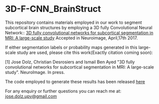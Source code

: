 # 3D-F-CNN_BrainStruct
This repository contains materials employed in our work to segment subcortical brain structures by employing a 3D fully Convolutional Neural Network:: [3D fully convolutional networks for subcortical segmentation in MRI: A large-scale study](http://www.sciencedirect.com/science/article/pii/S1053811917303324) Accepted in Neuroimage, April,17th 2017.

If either segmentation labels or probability maps generated in this large-scale study are used, please cite this work(Exactly citation coming soon):

[1] Jose Dolz, Christian Desrosiers and Ismail Ben Ayed "3D fully convolutional networks for subcortical segmentation in MRI: A large-scale study". NeuroImage. In press.

The code employed to generate these results has been released [here](https://github.com/josedolz/LiviaNET)

For any enquiry or further questions you can reach me at: jose.dolz.upv@gmail.com
